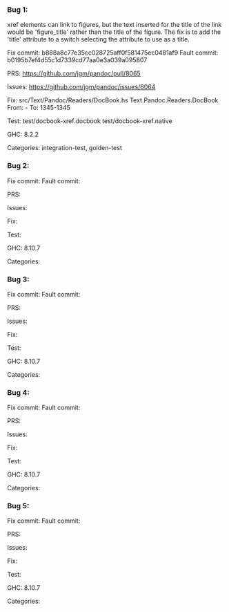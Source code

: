 ### Bug 1:
xref elements can link to figures, but the text inserted for the title of the link would be 'figure_title' rather than the title of the figure. The fix is to add the 'title' attribute to a switch selecting the attribute to use as a title.

Fix commit: b888a8c77e35cc028725aff0f581475ec0481af9
Fault commit: b0195b7ef4d55c1d7339cd77aa0e3a039a095807

PRS:
https://github.com/jgm/pandoc/pull/8065

Issues:
https://github.com/jgm/pandoc/issues/8064

Fix:
src/Text/Pandoc/Readers/DocBook.hs
Text.Pandoc.Readers.DocBook
From: -
To: 1345-1345

Test:
test/docbook-xref.docbook
test/docbook-xref.native

GHC: 8.2.2

Categories:
integration-test, golden-test


### Bug 2:


Fix commit:
Fault commit:

PRS:

Issues:

Fix:

Test:

GHC: 8.10.7

Categories: 


### Bug 3:


Fix commit:
Fault commit:

PRS:

Issues:

Fix:

Test:

GHC: 8.10.7

Categories: 


### Bug 4:


Fix commit:
Fault commit:

PRS:

Issues:

Fix:

Test:

GHC: 8.10.7

Categories: 


### Bug 5:


Fix commit:
Fault commit:

PRS:

Issues:

Fix:

Test:

GHC: 8.10.7

Categories: 



